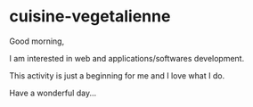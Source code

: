# cuisine-vegetalienne


<!DOCTYPE html>
<html lang="en">
<head>
    <meta charset="UTF-8">
    <meta name="viewport" content="width=device-width, initial-scale=1.0">
    <title>My activity</title>
</head>
<body>


<p>Good morning,</p>

<p>I am interested in web and applications/softwares development.</p>

<p>This activity is just a beginning for me and I love what I do.</p>

<p>Have a wonderful day...</p>
    
</body>
</html>

